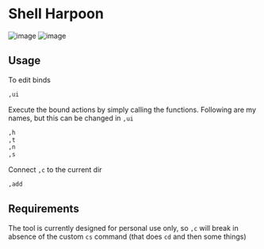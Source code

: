 # Shell Harpoon

![image](https://github.com/Valera6/dots/assets/91695523/dfb78d69-ab6c-4a90-8eaf-0b52eca5bd56)
![image](https://github.com/Valera6/dots/assets/91695523/b11d9485-322b-4238-8c4b-5106ee93324c)

## Usage
To edit binds
```bash
,ui
```

Execute the bound actions by simply calling the functions.
Following are my names, but this can be changed in `,ui`
```bash
,h
,t
,n
,s
```

Connect `,c` to the current dir
```bash
,add
```

## Requirements
The tool is currently designed for personal use only, so `,c` will break in absence of the custom `cs` command (that does `cd` and then some things)
